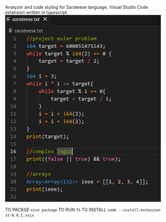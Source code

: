 Analyzer and code styling for Sarateese language.
Visual Studio Code extension written in typescript. 
![alt text](image.png)

TO PACKGE
```vsce package```
TO RUN
```f5```
TO INSTALL
```code --install-extension st-0.0.1.vsix```